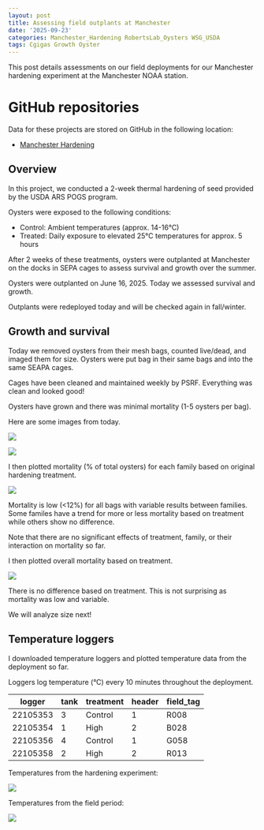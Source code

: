 ```yaml
---
layout: post
title: Assessing field outplants at Manchester 
date: '2025-09-23'
categories: Manchester_Hardening RobertsLab_Oysters WSG_USDA
tags: Cgigas Growth Oyster
---
```


This post details assessments on our field deployments for our Manchester hardening experiment at the Manchester NOAA station.  

# GitHub repositories  

Data for these projects are stored on GitHub in the following location:  

- [Manchester Hardening](https://github.com/RobertsLab/manchester-hardening)

## Overview 

In this project, we conducted a 2-week thermal hardening of seed provided by the USDA ARS POGS program.     

Oysters were exposed to the following conditions:  

- Control: Ambient temperatures (approx. 14-16°C)
- Treated: Daily exposure to elevated 25°C temperatures for approx. 5 hours

After 2 weeks of these treatments, oysters were outplanted at Manchester on the docks in SEPA cages to assess survival and growth over the summer.  

Oysters were outplanted on June 16, 2025. Today we assessed survival and growth.  

Outplants were redeployed today and will be checked again in fall/winter.  

## Growth and survival  

Today we removed oysters from their mesh bags, counted live/dead, and imaged them for size. Oysters were put bag in their same bags and into the same SEAPA cages.  

Cages have been cleaned and maintained weekly by PSRF. Everything was clean and looked good! 

Oysters have grown and there was minimal mortality (1-5 oysters per bag).     

Here are some images from today.  

![](https://github.com/AHuffmyer/ASH_Putnam_Lab_Notebook/blob/master/images/NotebookImages/oysters/wsg_usda/20250923/pic1.jpeg?raw=true)  

![](https://github.com/AHuffmyer/ASH_Putnam_Lab_Notebook/blob/master/images/NotebookImages/oysters/wsg_usda/20250923/tag052_20250923.jpeg?raw=true) 

I then plotted mortality (% of total oysters) for each family based on original hardening treatment.  

![](https://github.com/AHuffmyer/ASH_Putnam_Lab_Notebook/blob/master/images/NotebookImages/oysters/wsg_usda/20250923/family_mortality.png?raw=true) 

Mortality is low (<12%) for all bags with variable results between families. Some familes have a trend for more or less mortality based on treatment while others show no difference.  

Note that there are no significant effects of treatment, family, or their interaction on mortality so far.  

I then plotted overall mortality based on treatment. 

![](https://github.com/AHuffmyer/ASH_Putnam_Lab_Notebook/blob/master/images/NotebookImages/oysters/wsg_usda/20250923/treatment_mortality.png?raw=true) 

There is no difference based on treatment. This is not surprising as mortality was low and variable.  

We will analyze size next!  

## Temperature loggers

I downloaded temperature loggers and plotted temperature data from the deployment so far.  

Loggers log temperature (°C) every 10 minutes throughout the deployment.  

| logger   | tank | treatment | header | field_tag |
|----------|------|-----------|--------|-----------|
| 22105353 | 3    | Control   | 1      | R008      |
| 22105354 | 1    | High      | 2      | B028      |
| 22105356 | 4    | Control   | 1      | G058      |
| 22105358 | 2    | High      | 2      | R013      |

Temperatures from the hardening experiment:  

![](https://github.com/AHuffmyer/ASH_Putnam_Lab_Notebook/blob/master/images/NotebookImages/oysters/wsg_usda/20250923/Manchester_loggers_experiment.png?raw=true) 

Temperatures from the field period:   

![](https://github.com/AHuffmyer/ASH_Putnam_Lab_Notebook/blob/master/images/NotebookImages/oysters/wsg_usda/20250923/Manchester_loggers_field.png?raw=true)

